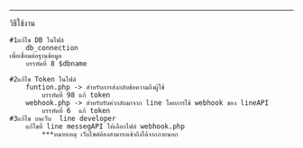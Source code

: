 ***
วิธีใช้งาน

    #1แก้ไข DB ในไฟล์ 
        db_connection
    เพื่อเชื่อมต่อฐานข้อมูล 
        บรรทัดที่ 8 $dbname

    #2แก้ไข Token ในไฟล์
        funtion.php -> สำหรับการส่งกลับข้อความถึงผู้ใช้
            บรรทัดที่ 98 แก้ token
        webhook.php -> สำหรับรับค่ากลับมาจาก line โดยการใช้ webhook ของ lineAPI
            บรรทัดที่ 6  แก้ token
    #3แก้ไข บนเว็บ  line developer
        แก้ไขที่ line messegAPI ให้เลือกไฟล์ webhook.php
            ***หมายเหตุ เว็บไซต์ต้องสามารถเข้าถึงได้จากภายนอก